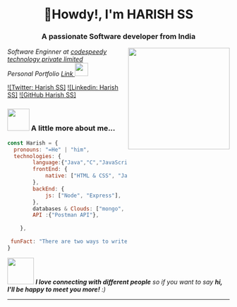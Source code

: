<h1 align="center">👋Howdy!, I'm HARISH SS </h1>
<h3 align="center">A passionate Software developer from India</h3>
<img align='right' src="https://media.giphy.com/media/ieyl9zmCjO4b4t6qoY/giphy.gif" width="230">
<p><em>Software Enginner at <a href="https://coderspacket.com/contributor/Harishss2002">codespeedy technology private limited</a></br>Personal Portfolio <a href="https://github.com/harishss20">Link </a><img src="https://media.giphy.com/media/WUlplcMpOCEmTGBtBW/giphy.gif" width="30"> 
</em></p>

[![Twitter: Harish SS]]((https://x.com/Harishssdev))
[![Linkedin: Harish SS]](https://www.linkedin.com/in/harishssofficical/)
[![GitHub Harish SS]](https://github.com/harishss20)


### <img src="[https://media.giphy.com/media/VgCDAzcKvsR6OM0uWg/giphy.gif](https://www.google.com/url?sa=i&url=https%3A%2F%2Fundo.io%2Fresources%2Fwhat-is-my-software-doing&psig=AOvVaw07x1gZ1L4rBu7vdkNR8IS3&ust=1717677693927000&source=images&cd=vfe&opi=89978449&ved=0CBEQjRxqFwoTCJCBo56-xIYDFQAAAAAdAAAAABAK)" width="50"> A little more about me...  

```javascript
const Harish = {
  pronouns: "=He" | "him",
  technologies: {
        language:{"Java","C","JavaScript"},
        frontEnd: {
            native: ["HTML & CSS", "JavaScript", "React js"]
        },
        backEnd: {
            js: ["Node", "Express"],
        },
        databases & Clouds: ["mongo", "MySql","Firebase",GoogleCloud],
        API :{"Postman API"},
       
    },
  
 funFact: "There are two ways to write error-free programs; only the third one works"
}
```

<img src="https://media.giphy.com/media/LnQjpWaON8nhr21vNW/giphy.gif" width="60"> <em><b>I love connecting with different people</b> so if you want to say <b>hi, I'll be happy to meet you more!</b> :)</em>

---
